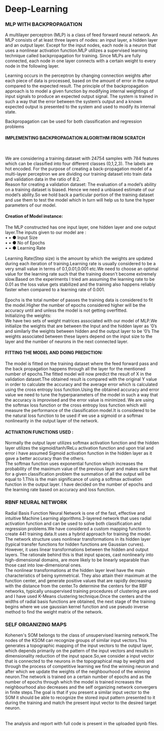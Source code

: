 # Deep-Learning
### MLP WITH BACKPROPAGATION
A multilayer perceptron (MLP) is a class of feed forward neural network. An MLP consists of at least three layers of nodes: an input layer, a hidden layer and an output layer. Except for the input nodes, each node is a neuron that uses a nonlinear activation function.MLP utilizes a supervised learning technique called backpropagation for training. Since MLPs are fully connected, each node in one layer connects with a certain weight to every node in the following layer. 

Learning occurs in the perceptron by changing connection weights after each piece of data is processed, based on the amount of error in the output compared to the expected result. The principle of the backpropagation approach is to model a given function by modifying internal weightings of input signals to produce an expected output signal. The system is trained in such a way that the error between the system’s output and a known expected output is presented to the system and used to modify its internal state.

Backpropagation can be used for both classification and regression problems

#### IMPLEMENTING BACKPROPAGATION ALGORITHM FROM SCRATCH 
<br /> 

We are considering a training dataset with 24754 samples with 784 features which can be classified into four different classes (0,1,2,3). The labels are hot encoded. 
For the purpose of creating a back-propagation model of a multi-layer perceptron we are dividing our training dataset into train data and validation data in the ratio of 8:2. <br /> 
Reason for creating a validation dataset: 
The evaluation of a model’s ability on a training dataset is biased. Hence we need a unbiased estimate of our model’s ability.So we hold back a particular portion of the training dataset and use them to test the model which in turn will help us to tune the hyper parameters of our model. 

#### Creation of Model instance: <br /> 
The MLP constructed has one input layer, one hidden layer and one output layer.The inputs given to our model are : <br /> 
•	•	●  Input Size <br /> 
•	•	●  No of Epochs <br /> 
•	•	●  Learning Rate <br /> 
 <br /> 
Learning Rate(Step size) is the amount by which the weights are updated during each iteration of training.Learning rate is usually considered to be a very small value in terms of 0.1,0.01,0.001 etc.We need to choose an optimal value for the learning rate such that the training doesn't become extremely slow.Based on the experiments I tried am assuming the learning rate to be 0.01 as the loss value gets stabilized and the training also happens reliably faster when compared to a learning rate of 0.001. 
<br /> 
 <br /> 
Epochs is the total number of passes the training data is considered to fit the model.Higher the number of epochs considered higher will be the accuracy until and unless the model is not getting overfitted. <br /> 
Initializing the weights: <br /> 
We have two sets of weight matrices associated with our model of MLP.We initialize the weights that are between the Input and the hidden layer as ‘0’s and similarly the weights between hidden and the output layer to be ‘0’s 
The weights associated between these layers depend on the input size to the layer and the number of neurons in the next connected layer.
<br /> 
#### FITTING THE MODEL AND DOING PREDICTION: <br /> 
The model is fitted on the training dataset where the feed forward pass and the back propagation happens through all the layer for the mentioned number of epochs.The fitted model will now predict the result of X in the validation dataset.The obtained result is compared with the original Y value in order to calculate the accuracy and the average error which is calculated using the cross entropy loss function.Using the obtained accuracy and error value we need to tune the hyperparameters of the model in such a way that the accuracy is improvised and the error value is minimized. 
We are using the softmax loss function or the cross entropy loss function which will measure the performance of the classification model.It is considered to be the natural loss function to be used if we use a sigmoid or a softmax nonlinearity in the output layer of the network. <br /> 
#### ACTIVATION FUNCTIONS USED : <br /> 
Normally the output layer utilizes softmax activation function and the hidden layer utilizes the sigmoid/tanh/ReLu activation function and upon trial and error i have assumed Sigmoid activation function in the hidden layer as it gave a better accuracy than the others. <br /> 
The softmax function uses exponential function which increases the probability of the maximum value of the previous layer and makes sure that for a given classification problem the summation of all the output will be equal to 1.This is the main significance of using a softmax activation function in the output layer. 
I have decided on the number of epochs and the learning rate based on accuracy and loss function.


### RBNF NEURAL NETWORK
Radial Basis Function Neural Network is one of the fast, effective and intuitive Machine Learning algorithms.3-layered network that uses radial activation function and can be used to solve both classification and regression problems.We have considered a custom mapping function to create 441 training data.It uses a hybrid approach for training the model.
<br />
The network structure uses nonlinear transformations in its hidden layer (typical transfer functions for hidden functions are Gaussian curves). However, it uses linear transformations between the hidden and output layers. The rationale behind this is that input spaces, cast nonlinearly into high-dimensional domains, are more likely to be linearly separable than those cast into low-dimensional ones. 
<br />
The nonlinear transformations at the hidden layer level have the main characteristics of being symmetrical. They also attain their maximum at the function center, and generate positive values that are rapidly decreasing with the distance from the center.To determine the centers for the RBF networks, typically unsupervised training procedures of clustering are used and I have used K-Means clustering technique.Once the centers and the widths of radial basis functions are obtained, the next stage of the training begins where we use gaussian kernel function and use pseudo inverse method to find the weight matrix of the network.
<br />

### SELF ORGANIZING MAPS
Kohenen's SOM belongs to the class of unsupervised learning network.The nodes of the KSOM can recognize groups of similar input vectors.This generates a topographic mapping of the input vectors to the output layer, which depends primarily on the pattern of the input vectors and results in dimensionality reduction of the input space.So,we consider a input vector that is connected to the neurons in the topographical map by weights and through the process of competitive learning we find the winning neuron and after which we update the weights of the neighbourhood of the winning neuron.The network is trained on a certain number of epochs and as the number of epochs through which the model is trained increases the neighbourhood also decreases and the self organizing network convergers in finite steps.The goal is that if you present a similar input vector to the SOM it should be able to recognize the stored input pattern presented to it during the training and match the present input vector to the desired target neuron.
<br />
<br/> <br />
The analysis and report with full code is present in the uploaded ipynb files.


